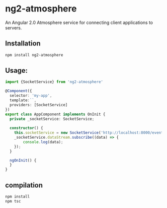 # ng2-atmosphere
An Angular 2.0 Atmosphere service for connecting client applications to servers.

## Installation

```bash
npm install ng2-atmosphere
```

## Usage:
```ts
import {SocketService} from 'ng2-atmosphere'

@Component({
  selector: 'my-app',
  template:``,
  providers: [SocketService]
})
export class AppComponent implements OnInit {
  private _socketService: SocketService;
  
  constructor() {
    this.socketService = new SocketService('http://localhost:8000/events');
    _socketService.dataStream.subscribe((data) => {
        console.log(data);
    });
  }

  ngOnInit() {
  }
}

```

## compilation 
```bash 
npm install
npm tsc
```

